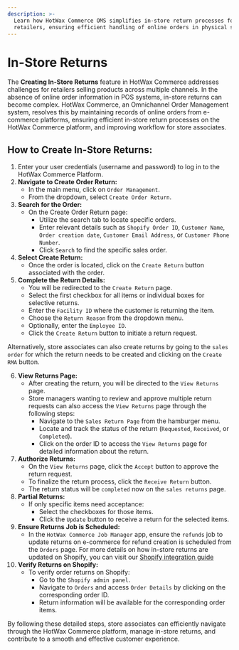 ```yaml
---
description: >-
  Learn how HotWax Commerce OMS simplifies in-store return processes for
  retailers, ensuring efficient handling of online orders in physical stores.
---
```


# In-Store Returns

The **Creating In-Store Returns** feature in HotWax Commerce addresses challenges for retailers selling products across multiple channels. In the absence of online order information in POS systems, in-store returns can become complex. HotWax Commerce, an Omnichannel Order Management system, resolves this by maintaining records of online orders from e-commerce platforms, ensuring efficient in-store return processes on the HotWax Commerce platform, and improving workflow for store associates.

## How to Create In-Store Returns:

1. Enter your user credentials (username and password) to log in to the HotWax Commerce Platform.
2. **Navigate to Create Order Return:**
   * In the main menu, click on `Order Management`.
   * From the dropdown, select `Create Order Return`.
3. **Search for the Order:**
   * On the Create Order Return page:
     * Utilize the search tab to locate specific orders.
     * Enter relevant details such as `Shopify Order ID`, `Customer Name`, `Order creation date`, `Customer Email Address`, or `Customer Phone Number`.
     * Click `Search` to find the specific sales order.
4. **Select Create Return:**
   * Once the order is located, click on the `Create Return` button associated with the order.
5. **Complete the Return Details:**
   * You will be redirected to the `Create Return` page.
   * Select the first checkbox for all items or individual boxes for selective returns.
   * Enter the `Facility ID` where the customer is returning the item.
   * Choose the `Return Reason` from the dropdown menu.
   * Optionally, enter the `Employee ID`.
   * Click the `Create Return` button to initiate a return request.

Alternatively, store associates can also create returns by going to the `sales order` for which the return needs to be created and clicking on the `Create RMA` button.

6. **View Returns Page:**
   * After creating the return, you will be directed to the `View Returns` page.
   * Store managers wanting to review and approve multiple return requests can also access the `View Returns` page through the following steps:
     * Navigate to the `Sales Return Page` from the hamburger menu.
     * Locate and track the status of the return (`Requested`, `Received`, or `Completed`).
     * Click on the order ID to access the `View Returns` page for detailed information about the return.
7. **Authorize Returns:**
   * On the `View Returns` page, click the `Accept` button to approve the return request.
   * To finalize the return process, click the `Receive Return` button.
   * The return status will be `completed` now on the `sales returns` page.
8. **Partial Returns:**
   * If only specific items need acceptance:
     * Select the checkboxes for those items.
     * Click the `Update` button to receive a return for the selected items.
9. **Ensure Returns Job is Scheduled:**
   * In the `HotWax Commerce Job Manager` app, ensure the `refunds` job to update returns on e-commerce for refund creation is scheduled from the `Orders` page. For more details on how in-store returns are updated on Shopify, you can visit our [Shopify integration guide](https://docs.hotwax.co/documents/v/learn-shopify/orders/how-does-hotwax-commerce-manage-order-returns/in-store-returns)
10. **Verify Returns on Shopify:**
    * To verify order returns on Shopify:
      * Go to the `Shopify admin panel`.
      * Navigate to `Orders` and access `Order Details` by clicking on the corresponding order ID.
      * Return information will be available for the corresponding order items.

By following these detailed steps, store associates can efficiently navigate through the HotWax Commerce platform, manage in-store returns, and contribute to a smooth and effective customer experience.
